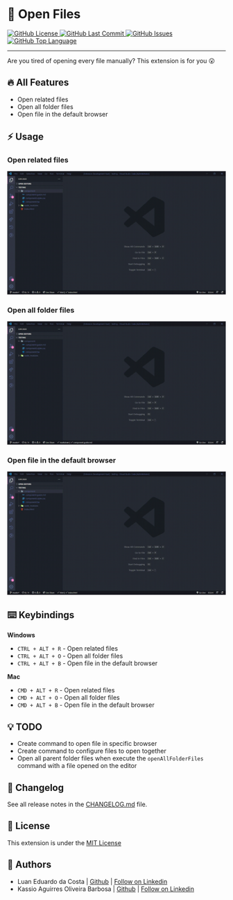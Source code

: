 # :open_file_folder: Open Files

  <div>
    <a href="https://github.com/LuanEdCosta/vscode-open-files/blob/master/LICENSE">
      <img alt="GitHub License" src="https://img.shields.io/github/license/luanedcosta/vscode-open-files.svg">
    </a>
    <a href="https://github.com/luanedcosta/vscode-open-files/commits/master">
      <img alt="GitHub Last Commit" src="https://img.shields.io/github/last-commit/luanedcosta/vscode-open-files.svg">
    </a>
    <a href="https://github.com/luanedcosta/vscode-open-files/issues">
      <img alt="GitHub Issues" src="https://img.shields.io/github/issues/luanedcosta/vscode-open-files.svg">
    </a>
    <a href="https://github.com/LuanEdCosta/vscode-open-files/tree/master/src">
      <img alt="GitHub Top Language" src="https://img.shields.io/github/languages/top/luanedcosta/vscode-open-files.svg">
    </a>
  </div>
</div>

---

Are you tired of opening every file manually? This extension is for you :open_mouth:

## :fire: All Features

- Open related files
- Open all folder files
- Open file in the default browser

## :zap: Usage

### Open related files

![Open Related Files Example](resources/OpenRelatedFiles.gif 'Open Related Files Example')

### Open all folder files

![Open All Folder Files Example](resources/OpenAllFolderFiles.gif 'Open All Folder Files Example')

### Open file in the default browser

![Open File in Default Browser Example](resources/OpenFileInDefaultBrowser.gif 'Open File in Default Browser Example')

## :keyboard: Keybindings

**Windows**

- `CTRL + ALT + R` - Open related files
- `CTRL + ALT + O` - Open all folder files
- `CTRL + ALT + B` - Open file in the default browser

**Mac**

- `CMD + ALT + R` - Open related files
- `CMD + ALT + O` - Open all folder files
- `CMD + ALT + B` - Open file in the default browser

## :bulb: TODO

- Create command to open file in specific browser
- Create command to configure files to open together
- Open all parent folder files when execute the `openAllFolderFiles` command with a file opened on the editor

## :bookmark_tabs: Changelog

See all release notes in the [CHANGELOG.md](https://github.com/LuanEdCosta/vscode-open-files/blob/master/CHANGELOG.md) file.

## :scroll: License

This extension is under the [MIT License](https://github.com/LuanEdCosta/vscode-open-files/blob/master/LICENSE)

## :man: Authors

- Luan Eduardo da Costa | [Github](https://github.com/LuanEdCosta) | [Follow on Linkedin](https://www.linkedin.com/in/luan-eduardo-costa-aaab591a7/)
- Kassio Aguirres Oliveira Barbosa | [Github](https://github.com/kassiogto) | [Follow on Linkedin](https://www.linkedin.com/in/k%C3%A1ssio-aguirres-191bbb197/)
